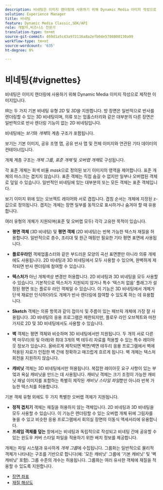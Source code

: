 ```yaml
---
description: 비네팅은 이미지 렌더링에 사용하기 위해 Dynamic Media 이미지 작성으로 제작한 이미지입니다.
solution: Experience Manager
title: 비네팅
feature: Dynamic Media Classic,SDK/API
role: 개발자,비즈니스 전문가
translation-type: tm+mt
source-git-commit: 469d1a5c43a972116a8a2efb0de5708800130a99
workflow-type: tm+mt
source-wordcount: '635'
ht-degree: 0%

---
```



# 비네팅{#vignettes}

비네팅은 이미지 렌더링에 사용하기 위해 Dynamic Media 이미지 작성으로 제작한 이미지입니다.

IR는 두 가지 기본 비네팅 유형 *2D* 및 *3D*&#x200B;을 지원합니다. 방 장면은 일반적으로 반사를 렌더링할 수 있는 3D 비네팅이며, 의류 또는 업홀스터리와 같은 대부분의 다른 장면은 일반적으로 반사 렌더링 기능이 없는 2D 비네팅입니다.

비네팅에는 *보기*&#x200B;와 *개체*&#x200B;의 계층 구조가 포함됩니다.

보기는 기본 이미지, 공유 조명 맵, 공유 반사 맵 및 전체 이미지와 연관된 기타 데이터의 컨테이너입니다.

개체 계층 구조는 *개체 그룹*, *표준 개체* 및 *오버랩 개체*&#x200B;로 구성됩니다.

각 표준 개체는 회색 비율 *mask*&#x200B;으로 정의된 보기 이미지의 영역을 제어합니다. 표준 개체의 마스크는 겹치지 않습니다. 표준 객체는 직접 숨길 수 없지만 일부나 오버랩된 객체로 덮일 수 있습니다. 일반적인 비네팅에 있는 대부분의 또는 모든 객체는 표준 객체입니다.

보기 이미지 위에 있는 오브젝트 레이어와 서로 겹칩니다. 겹침 순서는 개체에 지정된 z-값으로 정의됩니다. 겹치는 개체는 장면 일부를 동적으로 표시하거나 숨겨야 할 때 유용합니다.

여러 유형의 개체가 지원되며(표준 및 오버랩 모두) 각각 고유한 목적이 있습니다.

* **평면 객체** (3D 비네팅) 및  **평면 객체** (2D 비네팅)는 반복 가능한 텍스처 재질을 허용합니다. 일반적으로 층수, 조리대 및 원근 매핑만 필요한 기타 평면 표면에 사용됩니다.

* **플로우라인** 객체업홀스터와 같은 부드러운 모양의 곡선 표면뿐만 아니라 의류 개체에도 사용됩니다. 2D 비네팅과 3D 비네팅에서 모두 사용할 수 있으며, 완벽하게 제작되면 반사 렌더링에 참여할 수 있습니다.
* **텍스처가** 아닌 개체색상 변경만 허용합니다. 2D 비네팅과 3D 비네팅을 모두 사용할 수 있습니다. 기본적으로 텍스처가 지원되지 않거나 특수 &#39;텍스처 없음&#39; 플래그가 설정된 평면 또는 플로우 라인 객체일 수 있습니다. 이 기능은 3D 비네팅에서 개체가 단색 재료만 인식하더라도 개체가 반사 렌더링에 참여할 수 있도록 하는 데 유용합니다.
* **Sketch** 객체는 의류 항목과 같이 접이식 및 주름이 있는 패브릭 개체에 가장 잘 사용됩니다. 3D 비네팅의 응용 프로그램은 제한되지만, 플로우 라인 오브젝트와 마찬가지로 2D 및 3D 비네팅에서도 사용할 수 있습니다.
* **벽** 객체는 평면 객체와 비슷하며 3D 비네팅에서만 지원됩니다. 두 개의 서로 다른 벽 마무리(위 및 아래)와 최대 3개의 벽 테두리 자료를 적용할 수 있는 특수 레이아웃 정보가 있습니다. 올바르게 제작되면 벽면/벽면 테두리 응용 프로그램에서 벽에 적용된 자료가 인접한 벽 간에 정확하고 매끄럽게 흐르게 됩니다. 벽 개체는 텍스처 회전을 지원하지 않습니다.
* **캐비닛** 객체는 3D 비네팅에서만 허용됩니다. 복잡한 레이아웃 요구 사항이 있는 부엌과 욕실 캐비닛을 만드는 데 사용됩니다. 캐비닛 객체는 크기 조정이 가능한 캐비닛 패널 이미지를 포함하는 특별히 제작된 *캐비닛 스타일 파일*&#x200B;뿐만 아니라 반복 가능한 텍스처를 허용합니다.

기본 객체 유형 외에도 두 가지 특별한 오버랩 객체가 지원됩니다.

* **정적 겹치기** 객체는 재질을 허용하지 않는 객체입니다. 2D 비네팅과 3D 비네팅을 모두 사용할 수 있습니다. 이 기능은 렌더링할 수 있는 오버랩 개체 뒤에 그림자를 놓을 수 있고 비슷한 응용 프로그램에서 회의실 장면의 이동식 액세서리에 유용합니다.
* **프레임 객체를 덮는** 창에서는 비네팅과 독립적으로 작성되고 비네팅 간에 공유할 수 있는 윈도우 커버 스타일 파일을 적용하기 위한 배치 정보를 제공합니다.

개체는 파일 시스템과 유사하게 *개체 그룹*&#x200B;에 수집됩니다. 그룹화는 일반적으로 물리적 객체가 나타내는 구조를 기반으로 합니다(예: &#39;모든 캐비닛&#39; 그룹에 &#39;기본 캐비닛&#39; 및 &#39;벽 캐비닛&#39; 포함). 그룹 수준의 개수는 허용됩니다. 그룹화는 여러 유사한 객체에 재질을 적용할 수 있도록 지원합니다.

* [장면 좌표](c-ir-scene-coordinates.md)
* [재질 해상도](c-ir-material-resolution.md)
